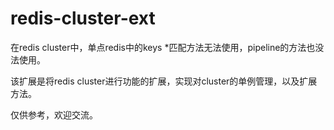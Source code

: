 # redis-cluster-ext


在redis cluster中，单点redis中的keys *匹配方法无法使用，pipeline的方法也没法使用。

该扩展是将redis cluster进行功能的扩展，实现对cluster的单例管理，以及扩展方法。

仅供参考，欢迎交流。
